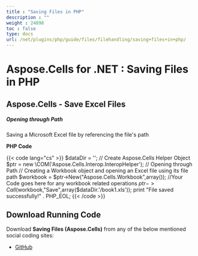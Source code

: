 ```yaml
---
title : "Saving Files in PHP" 
description : "" 
weight : 24898 
toc : false
type: docs
url: /net/plugins/php/guide/files/filehandling/saving+files+in+php/
---
```


# Aspose.Cells for .NET : Saving Files in PHP


## Aspose.Cells - Save Excel Files

##### Opening through Path

Saving a Microsoft Excel file by referencing the file's path

**PHP Code**

{{< code lang="cs" >}}
        $dataDir = '';
        // Create Aspose.Cells Helper Object
        $ptr = new \COM('Aspose.Cells.Interop.InteropHelper');
        // Opening through Path
        // Creating a Workbook object and opening an Excel file using its file path
        $workbook = $ptr->New("Aspose.Cells.Workbook",array());
        //Your Code goes here for any workbook related operations
        $ptr->Call($workbook,"Save",array($dataDir.'/book1.xls'));
        print "File saved successfully!" . PHP_EOL;
{{< /code >}}

## Download Running Code

Download **Saving Files (Aspose.Cells)** from any of the below mentioned social coding sites:

*   [GitHub](https://github.com/aspose-cells/Aspose.Cells-for-.NET/blob/master/Plugins/Aspose_Cells_NET_for_PHP/src/aspose/cells/WorkingWithFiles/FileHandlingFeatures/SavingFiles.php)

